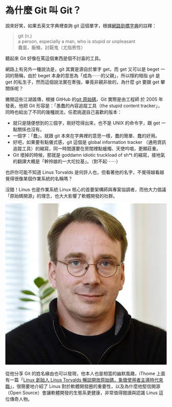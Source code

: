 # 為什麼 Git 叫 Git？

說來好笑，如果去英文字典裡查詢 git 這個單字，根據[網路劍橋字典](https://dictionary.cambridge.org/zht/%E8%A9%9E%E5%85%B8/%E8%8B%B1%E8%AA%9E-%E6%BC%A2%E8%AA%9E-%E7%B9%81%E9%AB%94/git)的註釋：

> git (n.)  
> a person, especially a man, who is stupid or unpleasant  
> 蠢蛋，飯桶，討厭鬼（尤指男性）  

聽起來 Git 好像在罵這個東西是個不討喜的工具。

網路上有另外一種說法是，git 其實是源自於單字 get，而 get 又可以是 beget 一詞的簡稱，由於 beget 本身的意思為「成為⋯⋯的父親」，所以隱約暗指 git 是 get 的私生子，然而這個說法實在牽強，畢竟非親非故的，為什麼 git 要跟 get 攀關係呢？

撇開這些江湖謠傳，根據 GitHub 的[git 原始碼](https://github.com/git/git/blob/master/README.md)，Git 實際是由工程師  於 2005 年發表，他把 Git 形容是：「愚蠢的內容追蹤工具（the stupid content tracker」，同時也給出了不同的幾種說法，任君挑選自己喜歡的版本：

- 就只是隨便想到的三個字，剛好唸得出來，也不是 UNIX 的命令字，跟 get 一點關係也沒有。
- 一個字：「蠢」，就跟 git 本來在字典裡的意思一樣，蠢的簡單、蠢的好用。
- 好吧，如果要有點儀式感，git 這個是 global information tracker （通用資訊追蹤工具）的縮寫，同一時間還要在房間裡點蠟燭、天使吟唱，更顯莊重。
- Git 壞掉的時候，那就是 goddamn idiotic truckload of sh*t 的縮寫，接地氣的翻譯大概是「幹拎娘的一大坨拉基」。（對不起⋯⋯）

也許你可能不知道 Linus Torvalds 是何許人也，但看著他的名字，不覺得越看越覺得很像某個作業系統的名稱嗎？

沒錯！Linus 也是作業系統 Linux 核心的首要架構師與專案協調者，而他大力倡議「原始碼開源」的理念，也大大影響了軟體開發的社群。

![linus-torvalds](/static/images/linus-torvalds.jpeg)

從他分享 Git 的姓名緣由也可以發現，他本人也是相當的幽默風趣，iThome 上面有一篇「[Linux 創始人 Linus Torvalds 暢談開放原始碼，象徵使用者主導時代來臨](https://www.ithome.com.tw/news/2543)」，很簡要地介紹了 Linus 對於軟體開發圈的重要性，以及為什麼他堅信開源（Open Source）會讓軟體開發的生態系更健康，非常值得閱讀與認識 Linus 這位傳奇人物。
